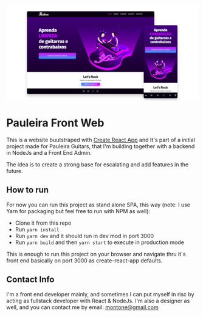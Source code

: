![Pauleira GitHub Preview Image](./git_files/github-social-preview.png)

# Pauleira Front Web

This is a website buutstraped with [Create React App](https://github.com/facebook/create-react-app) and It's part of a initial project made for Pauleira Guitars, that I'm building together with a backend in NodeJs and a Front End Admin.

The idea is to create a strong base for escalating and add features in the future.

## How to run

For now you can run this project as stand alone SPA, this way (note: I use Yarn for packaging but feel free to run with NPM as well):

- Clone it from this repo
- Run `yarn install`
- Run `yarn dev` and it should run in dev mod in port 3000
- Run `yarn build` and then `yarn start` to execute in production mode

This is enough to run this project on your browser and navigate thru it`s front end basically on port 3000 as create-react-app defaults.

## Contact Info

I'm a front end developer mainly, and sometimes I can put myself in risc by acting as fullstack developer with React & NodeJs. I'm also a designer as well, and you can contact me by email: [montone@gmail.com](mailto:montone@gmail.com)
